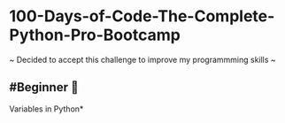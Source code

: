 # 100-Days-of-Code-The-Complete-Python-Pro-Bootcamp
~ Decided to accept this challenge to improve my programmming skills ~

<h2>#Beginner 🌱</h2>

Variables in Python*





